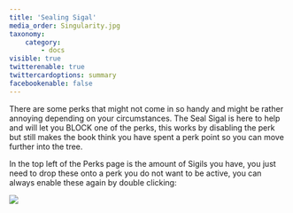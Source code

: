 ```yaml
---
title: 'Sealing Sigal'
media_order: Singularity.jpg
taxonomy:
    category:
        - docs
visible: true
twitterenable: true
twittercardoptions: summary
facebookenable: false
---
```


There are some perks that might not come in so handy and might be rather annoying depending on your circumstances. The Seal Sigal is here to help and will let you BLOCK one of the perks, this works by disabling the perk but still makes the book think you have spent a perk point so you can move further into the tree.

In the top left of the Perks page is the  amount of Sigils you have, you just need to drop these onto a perk you do not want to be active, you can always enable these again by double clicking:

![](Singularity.jpg)


